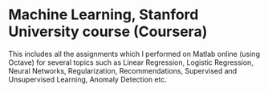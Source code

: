 # Machine Learning, Stanford University course (Coursera)

This includes all the assignments which I performed on Matlab online (using Octave) for several topics such as Linear Regression, Logistic Regression, Neural Networks, Regularization, Recommendations, Supervised and Unsupervised Learning, Anomaly Detection etc.


